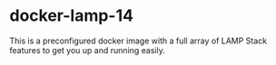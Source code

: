 # docker-lamp-14
This is a preconfigured docker image with a full array of LAMP Stack features to get you up and running easily.
